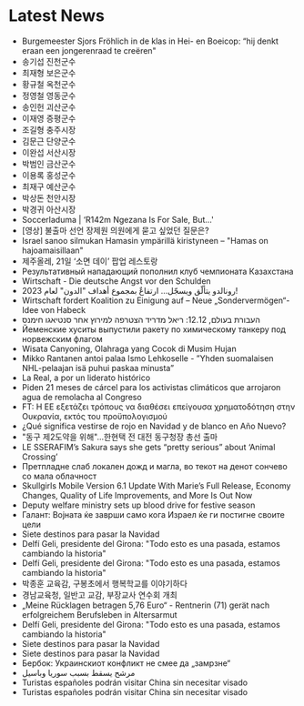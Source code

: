 # Latest News
-  Burgemeester Sjors Fröhlich in de klas in Hei- en Boeicop: “hij denkt eraan een jongerenraad te creëren"
-  송기섭 진천군수
-  최재형 보은군수
-  황규철 옥천군수
-  정영철 영동군수
-  송인헌 괴산군수
-  이재영 증평군수
-  조길형 충주시장
-  김문근 단양군수
-  이완섭 서산시장
-  박범인 금산군수
-  이용록 홍성군수
-  최재구 예산군수
-  박상돈 천안시장
-  박경귀 아산시장
-  Soccerladuma | ‘R142m Ngezana Is For Sale, But...'
-  [영상] 불출마 선언 장제원 의원에게 묻고 싶었던 질문은?
-  Israel sanoo silmukan Hamasin ympärillä kiristyneen – "Hamas on hajoamaisillaan"
-  제주올레, 21일 ‘소면 데이’ 팝업 레스토랑
-  Результативный нападающий пополнил клуб чемпионата Казахстана
-  Wirtschaft - Die deutsche Angst vor den Schulden
-  رونالدو يتألّق ويسجّل... ارتفاعٌ بمجموع أهداف "الدون" لعام 2023!
-  Wirtschaft fordert Koalition zu Einigung auf – Neue „Sondervermögen“-Idee von Habeck
-  העבורת בעולם, 12.12: ריאל מדריד הצטרפה למירוץ אחר סנטיאגו חימנס
-  Йеменские хуситы выпустили ракету по химическому танкеру под норвежским флагом
-  Wisata Canyoning, Olahraga yang Cocok di Musim Hujan
-  Mikko Rantanen antoi palaa Ismo Lehkoselle - ”Yhden suomalaisen NHL-pelaajan isä puhui paskaa minusta”
-  La Real, a por un liderato histórico
-  Piden 21 meses de cárcel para los activistas climáticos que arrojaron agua de remolacha al Congreso
-  FT: Η ΕΕ εξετάζει τρόπους να διαθέσει επείγουσα χρηματοδότηση στην Ουκρανία, εκτός του προϋπολογισμού
-  ¿Qué significa vestirse de rojo en Navidad y de blanco en Año Nuevo?
-  "동구 제2도약을 위해"...한현택 전 대전 동구청장 총선 출마
-  LE SSERAFIM’s Sakura says she gets “pretty serious” about ‘Animal Crossing’
-  Претпладне слаб локален дожд и магла, во текот на денот сончево со мала облачност
-  Skullgirls Mobile Version 6.1 Update With Marie’s Full Release, Economy Changes, Quality of Life Improvements, and More Is Out Now
-  Deputy welfare ministry sets up blood drive for festive season
-  Галант: Војната ќе заврши само кога Израел ќе ги постигне своите цели
-  Siete destinos para pasar la Navidad
-  Delfí Geli, presidente del Girona: "Todo esto es una pasada, estamos cambiando la historia"
-  Delfí Geli, presidente del Girona: "Todo esto es una pasada, estamos cambiando la historia"
-  박종훈 교육감, 구봉초에서 행복학교를 이야기하다
-  경남교육청, 일반고 교감, 부장교사 연수회 개최
-  „Meine Rücklagen betragen 5,76 Euro“ - Rentnerin (71) gerät nach erfolgreichem Berufsleben in Altersarmut
-  Delfí Geli, presidente del Girona: "Todo esto es una pasada, estamos cambiando la historia"
-  Siete destinos para pasar la Navidad
-  Siete destinos para pasar la Navidad
-  Бербок: Украинскиот конфликт не смее да „замрзне“
-  مرشح يسقط بسبب سوريا وباسيل
-  Turistas españoles podrán visitar China sin necesitar visado
-  Turistas españoles podrán visitar China sin necesitar visado
